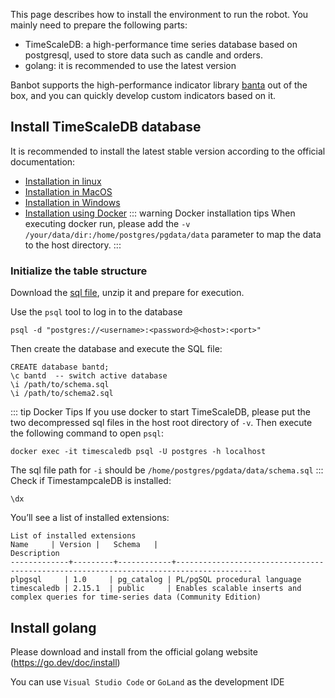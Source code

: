 This page describes how to install the environment to run the robot. You mainly need to prepare the following parts:
* TimeScaleDB: a high-performance time series database based on postgresql, used to store data such as candle and orders.
* golang: it is recommended to use the latest version

Banbot supports the high-performance indicator library [banta](https://github.com/banbox/banta) out of the box, and you can quickly develop custom indicators based on it.

## Install TimeScaleDB database
It is recommended to install the latest stable version according to the official documentation:
* [Installation in linux](https://docs.timescale.com/self-hosted/latest/install/installation-linux/)
* [Installation in MacOS](https://docs.timescale.com/self-hosted/latest/install/installation-macos/)
* [Installation in Windows](https://docs.timescale.com/self-hosted/latest/install/installation-windows/)
* [Installation using Docker](https://docs.timescale.com/self-hosted/latest/install/installation-docker/)
  ::: warning Docker installation tips
  When executing docker run, please add the `-v /your/data/dir:/home/postgres/pgdata/data` parameter to map the data to the host directory.
  :::

### Initialize the table structure
Download the [sql file](/sql.zip), unzip it and prepare for execution.

Use the `psql` tool to log in to the database
```shell
psql -d "postgres://<username>:<password>@<host>:<port>"
```
Then create the database and execute the SQL file:
```postgresql
CREATE database bantd;
\c bantd  -- switch active database
\i /path/to/schema.sql
\i /path/to/schema2.sql
```
::: tip Docker Tips
If you use docker to start TimeScaleDB, please put the two decompressed sql files in the host root directory of `-v`.
Then execute the following command to open `psql`:
```shell
docker exec -it timescaledb psql -U postgres -h localhost
```
The sql file path for `-i` should be `/home/postgres/pgdata/data/schema.sql`
:::
Check if TimestampcaleDB is installed:
```postgresql
\dx
```
You’ll see a list of installed extensions:
```text
List of installed extensions
Name     | Version |   Schema   |                                      Description                                      
-------------+---------+------------+---------------------------------------------------------------------------------------
plpgsql     | 1.0     | pg_catalog | PL/pgSQL procedural language
timescaledb | 2.15.1  | public     | Enables scalable inserts and complex queries for time-series data (Community Edition)
```
## Install golang
Please download and install from the official golang website (https://go.dev/doc/install)

You can use `Visual Studio Code` or `GoLand` as the development IDE
